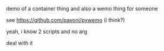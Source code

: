 demo of a container thing and also a wemo thing for someone

see https://github.com/pavoni/pywemo (i think?)

yeah, i know 2 scripts and no arg

deal with it

